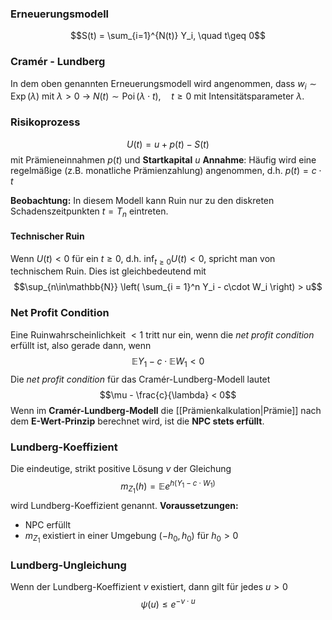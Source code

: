 ### Erneuerungsmodell
$$S(t) = \sum_{i=1}^{N(t)} Y_i, \quad t\geq 0$$
### Cramér - Lundberg
In dem oben genannten Erneuerungsmodell wird angenommen, dass $w_i \sim \mathop{Exp}(\lambda)$ mit $\lambda > 0$ $\to$ $N(t) \sim \mathop{Poi}(\lambda \cdot t), \quad t \geq 0$  mit Intensitätsparameter $\lambda$.

### Risikoprozess
$$U(t) = u + p(t) - S(t)$$
mit Prämieneinnahmen $p(t)$ und **Startkapital** $u$ 
**Annahme**:
Häufig wird eine regelmäßige (z.B. monatliche Prämienzahlung) angenommen, d.h. $p(t) = c \cdot t$

**Beobachtung:**
In diesem Modell kann Ruin nur zu den diskreten Schadenszeitpunkten $t = T_n$ eintreten.

#### Technischer Ruin
Wenn $U(t) < 0$ für ein $t\geq 0$, d.h. $\inf_{t \geq 0} U(t) < 0$, spricht man von technischem Ruin.
Dies ist gleichbedeutend mit 
$$\sup_{n\in\mathbb{N}} \left( \sum_{i = 1}^n Y_i - c\cdot W_i \right) > u$$
### Net Profit Condition
Eine Ruinwahrscheinlichkeit $< 1$ tritt nur ein, wenn die *net profit condition* erfüllt ist, also gerade dann, wenn
$$\mathbb{E}Y_1 - c\cdot\mathbb{E}W_1 < 0$$Die *net profit condition* für das Cramér-Lundberg-Modell lautet
$$\mu - \frac{c}{\lambda} < 0$$
Wenn im **Cramér-Lundberg-Modell** die [[Prämienkalkulation|Prämie]] nach dem **E-Wert-Prinzip** berechnet wird, ist die **NPC stets erfüllt**.
### Lundberg-Koeffizient
Die eindeutige, strikt positive Lösung $\nu$ der Gleichung
$$m_{Z_1}(h) = \mathbb{E}e^{h(Y_1 - c\cdot W_1)}$$
wird Lundberg-Koeffizient genannt.
**Voraussetzungen:**
- NPC erfüllt
- $m_{Z_1}$ existiert in einer Umgebung $(-h_0, h_0)$ für $h_0 > 0$

### Lundberg-Ungleichung
Wenn der Lundberg-Koeffizient $\nu$ existiert, dann gilt für jedes $u > 0$
$$\psi(u) \leq e^{-\nu \cdot u}$$